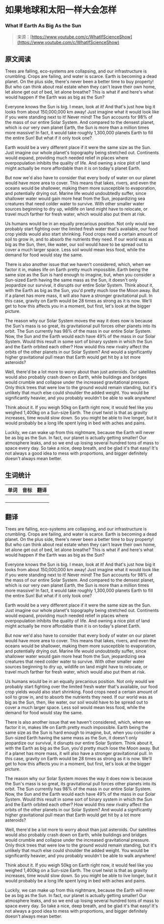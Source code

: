 # 如果地球和太阳一样大会怎样

### What If Earth As Big As the Sun

>来源：[https://www.youtube.com/c/WhatIfScienceShow](https://www.youtube.com/c/WhatIfScienceShow)

## 原文阅读

Trees are falling, eco-systems are collapsing, and our infrastructure is crumbling. Crops are failing, and water is scarce. Earth is becoming a dead planet. On the plus side, there's never been a better time to buy property! But who can think about real estate when they can't leave their own home, let alone get out of bed, let alone breathe? This is what if and here's what would happen if the Earth was as big as the Sun?
 
Everyone knows the Sun is big. I mean, look at it! And that's just how big it looks from about 150,000,000 km away! Just imagine what it would look like if you were standing next to it! Never mind! The Sun accounts for 98% of the mass of our entire Solar System. And compared to the densest planet, which is our very own planet Earth, the Sun is more than a million times more massive! In fact, it would take roughly 1,300,000 planets Earth to fill the entire Sun! But what if it only took one?
 
Earth would be a very different place if it were the same size as the Sun. Just imagine our whole planet's topography being stretched out. Continents would expand, providing much needed relief in places where overpopulation inhibits the quality of life. And owning a nice plot of land might actually be more affordable than it is on today's planet Earth. 
 
But now we'd also have to consider that every body of water on our planet would have more area to cover. This means that lakes, rivers, and even the oceans would be shallower, making them more susceptible to evaporation, and potentially drying out. Marine life would undoubtedly suffer, since shallower water would gain more heat from the Sun, jeopardizing sea creatures that need colder water to survive. With other smaller water sources beginning to dry up, wildlife on land might have to relocate, or travel much farther for fresh water, which would also put them at risk.
 
Us humans would be in an equally precarious position. Not only would we probably start fighting over the limited fresh water that's available, our food crop yields would also start shrinking. Food crops need a certain amount of soil to grow in, and to absorb the nutrients they need. If our world was as big as the Sun, then, like water, our soil would have to be spread out to cover a much larger space. Less soil would mean less food, while the demand for food would stay the same. 
 
There is also another issue that we haven't considered, which, when we factor it in, makes life on Earth pretty much impossible. Earth being the same size as the Sun is hard enough to imagine, but, when you consider a Sun-sized Earth having the same mass as the Sun, it doesn't only jeopardize our survival, it disrupts our entire Solar System. Think about it, with the Earth as big as the Sun, you'd pretty much lose the Moon away. But if a planet has more mass, it will also have a stronger gravitational pull. In this case, gravity on Earth would be 28 times as strong as it is now. We'll get to how this affects you in a moment, but first, let's look at the bigger picture.
 
The reason why our Solar System moves the way it does now is because the Sun's mass is so great, its gravitational pull forces other planets into its orbit. The Sun currently has 98% of the mass in our entire Solar System. Now, the Sun and the Earth would each have 49% of the mass in our Solar System. Would this result in some sort of binary system in which the Sun and the Earth orbited each other? How would this new rivalry affect the orbits of the other planets in our Solar System? And would a significantly higher gravitational pull mean that Earth would get hit by a lot more asteroids?
 
Well, there'd be a lot more to worry about than just asteroids. Our satellites would also probably crash down on Earth, while buildings and bridges would crumble and collapse under the increased gravitational pressure. Only thick trees that were low to the ground would remain standing, but it's unlikely that much else could shoulder the added weight. You would be significantly heavier, and you probably wouldn't be able to walk anywhere! 
 
Think about it. If you weigh 50kg on Earth right now, it would feel like you weighed 1,400kg on a Sun-size Earth. The cruel twist is that as gravity increases, time would slow down. So you might be able to live longer, but it would probably be a long life spent lying in bed with aches and pains. 
 
Luckily, we can wake up from this nightmare, because the Earth will never be as big as the Sun. In fact, our planet is actually getting smaller! Our atmosphere leaks, and so we end up losing several hundred tons of mass to space every day. So take a nice, deep breath, and be glad it's that easy! It's not always a good idea to mess with proportions, and bigger definitely doesn't always mean better.

## 生词统计
| 单词 | 音标 | 翻译 |
|-|-|-|
|  |  |  |
|  |  |  |
|  |  |  |
|  |  |  |

## 翻译

Trees are falling, eco-systems are collapsing, and our infrastructure is crumbling. Crops are failing, and water is scarce. Earth is becoming a dead planet. On the plus side, there's never been a better time to buy property! But who can think about real estate when they can't leave their own home, let alone get out of bed, let alone breathe? This is what if and here's what would happen if the Earth was as big as the Sun?
 
Everyone knows the Sun is big. I mean, look at it! And that's just how big it looks from about 150,000,000 km away! Just imagine what it would look like if you were standing next to it! Never mind! The Sun accounts for 98% of the mass of our entire Solar System. And compared to the densest planet, which is our very own planet Earth, the Sun is more than a million times more massive! In fact, it would take roughly 1,300,000 planets Earth to fill the entire Sun! But what if it only took one?
 
Earth would be a very different place if it were the same size as the Sun. Just imagine our whole planet's topography being stretched out. Continents would expand, providing much needed relief in places where overpopulation inhibits the quality of life. And owning a nice plot of land might actually be more affordable than it is on today's planet Earth.
 
But now we'd also have to consider that every body of water on our planet would have more area to cover. This means that lakes, rivers, and even the oceans would be shallower, making them more susceptible to evaporation, and potentially drying out. Marine life would undoubtedly suffer, since shallower water would gain more heat from the Sun, jeopardizing sea creatures that need colder water to survive. With other smaller water sources beginning to dry up, wildlife on land might have to relocate, or travel much farther for fresh water, which would also put them at risk.
 
Us humans would be in an equally precarious position. Not only would we probably start fighting over the limited fresh water that's available, our food crop yields would also start shrinking. Food crops need a certain amount of soil to grow in, and to absorb the nutrients they need. If our world was as big as the Sun, then, like water, our soil would have to be spread out to cover a much larger space. Less soil would mean less food, while the demand for food would stay the same.
 
There is also another issue that we haven't considered, which, when we factor it in, makes life on Earth pretty much impossible. Earth being the same size as the Sun is hard enough to imagine, but, when you consider a Sun-sized Earth having the same mass as the Sun, it doesn't only jeopardize our survival, it disrupts our entire Solar System. Think about it, with the Earth as big as the Sun, you'd pretty much lose the Moon away. But if a planet has more mass, it will also have a stronger gravitational pull. In this case, gravity on Earth would be 28 times as strong as it is now. We'll get to how this affects you in a moment, but first, let's look at the bigger picture.
 
The reason why our Solar System moves the way it does now is because the Sun's mass is so great, its gravitational pull forces other planets into its orbit. The Sun currently has 98% of the mass in our entire Solar System. Now, the Sun and the Earth would each have 49% of the mass in our Solar System. Would this result in some sort of binary system in which the Sun and the Earth orbited each other? How would this new rivalry affect the orbits of the other planets in our Solar System? And would a significantly higher gravitational pull mean that Earth would get hit by a lot more asteroids?
 
Well, there'd be a lot more to worry about than just asteroids. Our satellites would also probably crash down on Earth, while buildings and bridges would crumble and collapse under the increased gravitational pressure. Only thick trees that were low to the ground would remain standing, but it's unlikely that much else could shoulder the added weight. You would be significantly heavier, and you probably wouldn't be able to walk anywhere!
 
Think about it. If you weigh 50kg on Earth right now, it would feel like you weighed 1,400kg on a Sun-size Earth. The cruel twist is that as gravity increases, time would slow down. So you might be able to live longer, but it would probably be a long life spent lying in bed with aches and pains.
 
 Luckily, we can make up from this nightmare, because the Earth will never be as big as the Sun. In fact, our planet is actually getting smaller! Our atmosphere leaks, and so we end up losing several hundred tons of mass to space every day. So take a nice, deep breath, and be glad it's that easy! It's not always a good idea to mess with proportions, and bigger definitely doesn't always mean better.

<src-rtyAudio :src="`https://rtyxmd.gitee.io/rtyresources2020/November/What%20If%20Earth%20Was%20As%20Big%20As%20the%20Sun.mp3`"></src-rtyAudio>